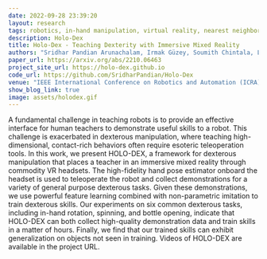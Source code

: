 ```yaml
---
date: 2022-09-28 23:39:20
layout: research
tags: robotics, in-hand manipulation, virtual reality, nearest neighbors, representation learning, imitation learning
description: Holo-Dex
title: Holo-Dex - Teaching Dexterity with Immersive Mixed Reality
authors: "Sridhar Pandian Arunachalam, Irmak Güzey, Soumith Chintala, Lerrel Pinto"
paper_url: https://arxiv.org/abs/2210.06463
project_site_url: https://holo-dex.github.io
code_url: https://github.com/SridharPandian/Holo-Dex
venue: "IEEE International Conference on Robotics and Automation (ICRA) 2023 - Under Review"
show_blog_link: true
image: assets/holodex.gif
---
```


A fundamental challenge in teaching robots is to provide an effective interface for human teachers to demonstrate useful skills to a robot. This challenge is exacerbated in dexterous manipulation, where teaching high-dimensional, contact-rich behaviors often require esoteric teleoperation tools. In this work, we present HOLO-DEX, a framework for dexterous manipulation that places a teacher in an immersive mixed reality through commodity VR headsets. The high-fidelity hand pose estimator onboard the headset is used to teleoperate the robot and collect demonstrations for a variety of general purpose dexterous tasks. Given these demonstrations, we use powerful feature learning combined with non-parametric imitation to train dexterous skills. Our experiments on six common dexterous tasks, including in-hand rotation, spinning, and bottle opening, indicate that HOLO-DEX can both collect high-quality demonstration data and train skills in a matter of hours. Finally, we find that our trained skills can exhibit generalization on objects not seen in training. Videos of HOLO-DEX are available in the project URL. 
